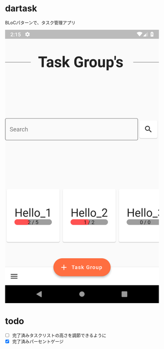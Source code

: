 # dartask

BLoCパターンで、タスク管理アプリ

![sample](https://github.com/suinua/dartask/blob/master/sample.png)


# todo

- [ ] 完了済みタスクリストの高さを調節できるように
- [x] 完了済みパーセントゲージ